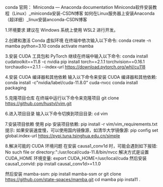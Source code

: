 




conda 官网： Miniconda — Anaconda documentation
Miniconda软件安装教程（Linux）_miniconda安装-CSDN博客
如何在Linux服务器上安装Anaconda（超详细）_linux安装anconda-CSDN博客


1.环境要求
建议在 Windows 系统上使用 WSL2 进行开发。

2.创建和激活 Conda 虚拟环境
在终端中依次输入以下命令:
conda create -n mamba python=3.10
conda activate mamba

3.安装 CUDA 工具包和 PyTorch
继续在终端中输入以下命令:
conda install cudatoolkit==11.8 -c nvidia
pip install torch==2.1.1 torchvision==0.16.1 torchaudio==2.1.1 --index-url https://download.pytorch.org/whl/cu118

4.安装 CUDA 编译器和其他依赖
输入以下命令来安装 CUDA 编译器和其他依赖:
conda install -c"nvidia/label/cuda-11.8.0" cuda-nvcc
conda install packaging

5.克隆项目仓库
在终端中运行以下命令来克隆项目
git clone https://github.com/hustvl/vim.git

6.进入项目目录
输入以下命令切换到项目目录:
cd vim

7.安装项目依赖
使用 pip 安装项目依赖:
pip install -r vim/vim_requirements.txt
提示: 如果安装速度慢，可以使用国内镜像源，如清华大学镜像源:
pip config set global.index-url https://pypi.tuna.tsinghua.edu.cn/simple

8.解决可能的 CUDA 环境问题
在安装 causa1_conv1d 时，可能会遇到如下报错:
No such file or directory:":/usr/local/cuda-11.8/bin/nvcc
解决方式是设置 CUDA_HOME 环境变量:
export CUDA_HOME=/usr/local/cuda
然后安装 causa1_convld:
pip install causal_conv1d>=1.1.0

然后安装 mamba-ssm:
pip install mamba-ssm
or 
git clone https://github.com/state-spaces/mamba.git
cd mamba
pip insta11 .













